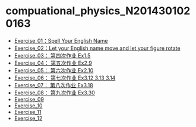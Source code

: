 # compuational_physics_N2014301020163
* [Exercise_01：Spell Your English Name](https://github.com/2014301020163/compuational_physics_N2014301020163/blob/master/Spell%20Name)
* [Exercise_02：Let your English name move and let your figure rotate](https://www.zybuluo.com/2014301020163/note/513103)
* [Exercise_03： 第四次作业 Ex1.5](https://www.zybuluo.com/2014301020163/note/525523)
* [Exercise_04： 第五次作业 Ex2.9](https://www.zybuluo.com/2014301020163/note/533868)
* [Exercise_05： 第六次作业 Ex2.10](https://www.zybuluo.com/2014301020163/note/542197)
* [Exercise_06： 第七次作业 Ex3.12 3.13 3.14](https://www.zybuluo.com/2014301020163/note/550140)
* [Exercise_07： 第八次作业 Ex3.18](https://www.zybuluo.com/2014301020163/note/565894)
* [Exercise_08： 第九次作业 Ex3.30](https://www.zybuluo.com/2014301020163/note/573519)
* [Exercise_09]()
* [Exercise_10]()
* [Exercise_11]()
* [Exercise_12]()
